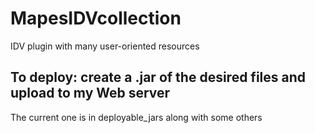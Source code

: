# MapesIDVcollection
IDV plugin with many user-oriented resources 

## To deploy: create a .jar of the desired files and upload to my Web server

The current one is in deployable_jars along with some others
